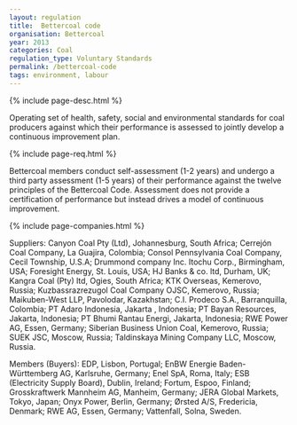 ```yaml
---
layout: regulation
title:  Bettercoal code
organisation: Bettercoal
year: 2013
categories: Coal
regulation_type: Voluntary Standards
permalink: /bettercoal-code
tags: environment, labour
---
```


{% include page-desc.html %}

Operating set of health, safety, social and environmental standards for coal producers against which their performance is assessed to jointly develop a continuous improvement plan.

{% include page-req.html %}

Bettercoal members conduct self-assessment (1-2 years) and undergo a third party assessment (1-5 years) of their performance against the twelve principles of the Bettercoal Code. Assessment does not provide a certification of performance but instead drives a model of continuous improvement.

{% include page-companies.html %}

Suppliers: Canyon Coal Pty (Ltd), Johannesburg, South Africa; Cerrejón Coal Company, La Guajira, Colombia; Consol Pennsylvania Coal Company, Cecil Township, U.S.A; Drummond company Inc. Itochu Corp., Birmingham, USA; Foresight Energy, St. Louis, USA; HJ Banks & co. ltd, Durham, UK; Kangra Coal (Pty) ltd, Ogies, South Africa; KTK Overseas, Kemerovo, Russia; Kuzbassrazrezugol Coal Company OJSC, Kemerovo, Russia; Maikuben-West LLP, Pavolodar, Kazakhstan; C.I. Prodeco S.A., Barranquilla, Colombia; PT Adaro Indonesia, Jakarta , Indonesia; PT Bayan Resources, Jakarta, Indonesia; PT Bhumi Rantau Energi, Jakarta, Indonesia; RWE Power AG, Essen, Germany; Siberian Business Union Coal, Kemerovo, Russia; SUEK JSC, Moscow, Russia; Taldinskaya Mining Company LLC, Moscow, Russia.

Members (Buyers): EDP, Lisbon, Portugal; EnBW Energie Baden-Württemberg AG, Karlsruhe, Germany; Enel SpA, Roma, Italy; ESB (Electricity Supply Board), Dublin, Ireland; Fortum, Espoo, Finland; Grosskraftwerk Mannheim AG, Manheim, Germany; JERA Global Markets, Tokyo, Japan; Onyx Power, Berlin, Germany; Ørsted A/S, Fredericia, Denmark; RWE AG, Essen, Germany; Vattenfall, Solna, Sweden.

